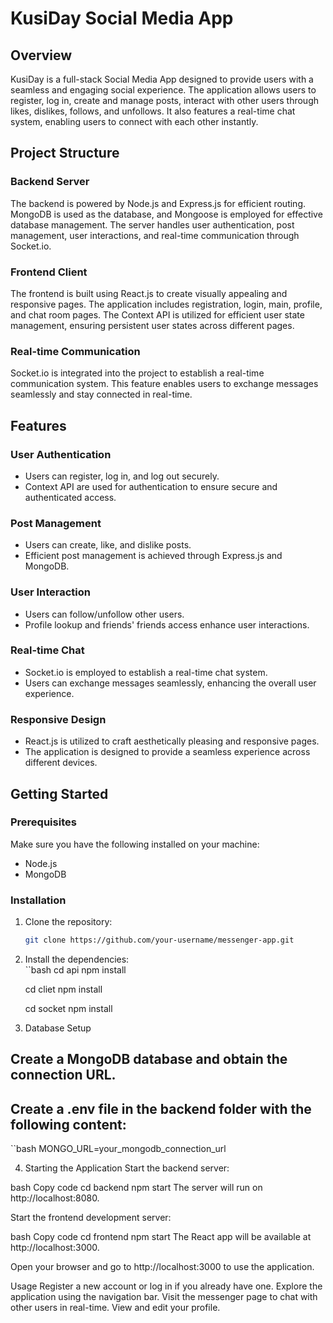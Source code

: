 # KusiDay Social Media App

## Overview

KusiDay is a full-stack Social Media App designed to provide users with a seamless and engaging social experience. The application allows users to register, log in, create and manage posts, interact with other users through likes, dislikes, follows, and unfollows. It also features a real-time chat system, enabling users to connect with each other instantly.

## Project Structure

### Backend Server
The backend is powered by Node.js and Express.js for efficient routing. MongoDB is used as the database, and Mongoose is employed for effective database management. The server handles user authentication, post management, user interactions, and real-time communication through Socket.io.

### Frontend Client
The frontend is built using React.js to create visually appealing and responsive pages. The application includes registration, login, main, profile, and chat room pages. The Context API is utilized for efficient user state management, ensuring persistent user states across different pages.

### Real-time Communication
Socket.io is integrated into the project to establish a real-time communication system. This feature enables users to exchange messages seamlessly and stay connected in real-time.

## Features

### User Authentication
- Users can register, log in, and log out securely.
- Context API are used for authentication to ensure secure and authenticated access.

### Post Management
- Users can create, like, and dislike posts.
- Efficient post management is achieved through Express.js and MongoDB.

### User Interaction
- Users can follow/unfollow other users.
- Profile lookup and friends' friends access enhance user interactions.

### Real-time Chat
- Socket.io is employed to establish a real-time chat system.
- Users can exchange messages seamlessly, enhancing the overall user experience.

### Responsive Design
- React.js is utilized to craft aesthetically pleasing and responsive pages.
- The application is designed to provide a seamless experience across different devices.



## Getting Started

### Prerequisites

Make sure you have the following installed on your machine:

- Node.js
- MongoDB

### Installation

1. Clone the repository:

   ```bash
   git clone https://github.com/your-username/messenger-app.git

2. Install the dependencies:  
   ``bash
      cd api
      npm install
   
      cd cliet
      npm install
   
      cd socket
      npm install
 
3. Database Setup
## Create a MongoDB database and obtain the connection URL.
## Create a .env file in the backend folder with the following content:

   ``bash 
      MONGO_URL=your_mongodb_connection_url

4. Starting the Application
Start the backend server:

bash
Copy code
cd backend
npm start
The server will run on http://localhost:8080.

Start the frontend development server:

bash
Copy code
cd frontend
npm start
The React app will be available at http://localhost:3000.

Open your browser and go to http://localhost:3000 to use the application.

Usage
Register a new account or log in if you already have one.
Explore the application using the navigation bar.
Visit the messenger page to chat with other users in real-time.
View and edit your profile.



